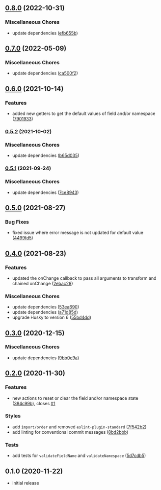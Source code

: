 ## [0.8.0](https://github.com/SeBassFox/react-bfm/compare/v0.7.0...v0.8.0) (2022-10-31)

### Miscellaneous Chores

- update dependencies ([efb655b](https://github.com/SeBassFox/react-bfm/commit/efb655b1ade8486a773b32899f02c00275486d65))

## [0.7.0](https://github.com/SeBassFox/react-bfm/compare/v0.6.0...v0.7.0) (2022-05-09)

### Miscellaneous Chores

- update dependencies ([ca500f2](https://github.com/SeBassFox/react-bfm/commit/ca500f23f7f33bd4f84296d9531e651e8587abd6))

## [0.6.0](https://github.com/SeBassFox/react-bfm/compare/v0.5.2...v0.6.0) (2021-10-14)

### Features

- added new getters to get the default values of field and/or namespace ([7901933](https://github.com/SeBassFox/react-bfm/commit/7901933f7d5603cc879148fe05033c0acdfdff4e))

### [0.5.2](https://github.com/SeBassFox/react-bfm/compare/v0.5.1...v0.5.2) (2021-10-02)

### Miscellaneous Chores

- update dependencies ([b65d035](https://github.com/SeBassFox/react-bfm/commit/b65d0350de78db7a70e98fc91f011a0440698bb3))

### [0.5.1](https://github.com/SeBassFox/react-bfm/compare/v0.5.0...v0.5.1) (2021-09-24)

### Miscellaneous Chores

- update dependencies ([7ce8943](https://github.com/SeBassFox/react-bfm/commit/7ce894356d42fe6155618a37e798e199394e3548))

## [0.5.0](https://github.com/SeBassFox/react-bfm/compare/v0.4.0...v0.5.0) (2021-08-27)

### Bug Fixes

- fixed issue where error message is not updated for default value ([4499fd5](https://github.com/SeBassFox/react-bfm/commit/4499fd544af491fe7812071127e9e3f4e32df06d))

## [0.4.0](https://github.com/SeBassFox/react-bfm/compare/v0.3.0...v0.4.0) (2021-08-23)

### Features

- updated the onChange callback to pass all arguments to transform and chained onChange ([2ebac28](https://github.com/SeBassFox/react-bfm/commit/2ebac2818f79c664654cc25281c882852bfda842))

### Miscellaneous Chores

- update dependencies ([53ea690](https://github.com/SeBassFox/react-bfm/commit/53ea690d19b21520de93ff63237c3cf54b362085))
- update dependencies ([a71d85d](https://github.com/SeBassFox/react-bfm/commit/a71d85de6e9a7437cca40a8ddfac67f993dd073c))
- upgrade Husky to version 6 ([55bd4dd](https://github.com/SeBassFox/react-bfm/commit/55bd4dd2f220bc4d2f7f10bbfb660d8dc6348426))

## [0.3.0](https://github.com/SeBassFox/react-bfm/compare/v0.2.0...v0.3.0) (2020-12-15)

### Miscellaneous Chores

- update dependencies ([9bb0e9a](https://github.com/SeBassFox/react-bfm/commit/9bb0e9ab3e5eb4f4cc7e0357b86d114da2a03fca))

## [0.2.0](https://github.com/SeBassFox/react-bfm/compare/v0.1.0...v0.2.0) (2020-11-30)

### Features

- new actions to reset or clear the field and/or namespace state ([384c99b](https://github.com/SeBassFox/react-bfm/commit/384c99bbc72c538c589740900f1871ec97badde5)), closes [#1](https://github.com/SeBassFox/react-bfm/issues/1)

### Styles

- add `import/order` and removed `eslint-plugin-standard` ([7f542b2](https://github.com/SeBassFox/react-bfm/commit/7f542b213f52d207855d6c05f4fd89bced9da1ab))
- add linting for conventional commit messages ([8bd2bbb](https://github.com/SeBassFox/react-bfm/commit/8bd2bbb66aa3aeb43f895aeff9d4c63b4e3a8716))

### Tests

- add tests for `validateFieldName` and `validateNamespace` ([5d7cdb5](https://github.com/SeBassFox/react-bfm/commit/5d7cdb5707d150c44a6d9e9d158d9ba2f1a6decc))

## 0.1.0 (2020-11-22)

- initial release
